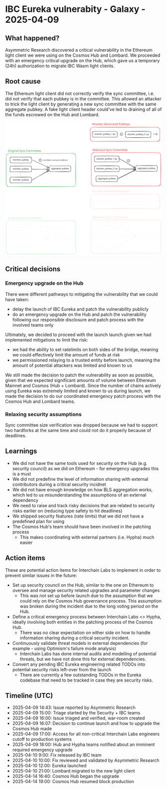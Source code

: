 # IBC Eureka vulnerabity - Galaxy - 2025-04-09

## What happened?

Asymmetric Research discovered a critical vulnerability in the Ethereum light client we were using on the Cosmos Hub and Lombard. We proceeded with an emergency critical upgrade on the Hub, which gave us a temporary (24h) authorization to migrate IBC Wasm light clients.

## Root cause

The Ethereum light client did not correctly verify the sync committee, i.e. did not verify that each pubkey is in the committee. This allowed an attacker to trick the light client by generating a new sync committee with the same aggregate pubkey.  A fake light client header could've led to draining of all of the funds escrowed on the Hub and Lombard.

![Light Mode Diagram](../assets/incident-0409-light.svg#gh-light-mode-only)![Dark Mode Diagram](../assets/incident-0409-dark.svg#gh-dark-mode-only)

## Critical decisions

### Emergency upgrade on the Hub

There were different pathways to mitigating the vulnerability that we could have taken:
- delay the launch of IBC Eureka and patch the vulnerability publicly
- do an emergency upgrade on the Hub and patch the vulnerability following our responsible disclosure and patch process with the involved teams only

Ultimately, we decided to proceed with the launch launch given we had implemented mitigations to limit the risk:
- we had the ability to set ratelimits on both sides of the bridge, meaning we could effectively limit the amount of funds at risk
- we permissioned relaying to a trusted entity before launch, meaning the amount of potential attackers was limited and known to us

We still made the decision to patch the vulnerability as soon as possible, given that we expected significant amounts of volume between Ethereum Mainnet and Cosmos (Hub + Lombard).
Since the number of chains actively using Eureka was extremely limited and known to us during launch, we made the decision to do our coordinated emergency patch process with the Cosmos Hub and Lombard teams.

### Relaxing security assumptions

Sync committee size verification was dropped because we had to support two hardforks at the same time and could not do it properly because of deadlines.

## Learnings

- We did not have the same tools used for security on the Hub (e.g. security council) as we did on Ethereum - for emergency upgrades this is a must
- We did not predefine the level of information sharing with external contributors during a critical security incidnet
- We did not have enough knowledge on how BLS aggregation works, which led to us misunderstanding the assumptions of an external dependency
- We need to raise and track risky decisions that are related to security risks earlier on (reducing type safety to hit deadlines)
- We shipped security features (rate limits) that we did not have a predefined plan for using
- The Cosmos Hub's team should have been involved in the patching process
    - This makes coordinating with external partners (i.e. Hypha) much easier

## Action items

These are potential action items for Interchain Labs to implement in order to prevent similar issues in the future:

- Set up security council on the Hub, similar to the one on Ethereum to oversee and manage security related upgrades and parameter changes
    - This was not set up before launch due to the assumption that we could rely on the Cosmos Hub governance process. This assumption was broken during the incident due to the long voting period on the Hub.
- Define a critical emergency process between Interchain Labs <> Hypha, ideally involving both entities in the patching process of the Cosmos Hub.
    - There was no clear expectation on either side on how to handle information sharing during a critical security incident.
- Continuously validate threat models in external dependencies (for example - using Optimism's failure mode analysis)
    - Interchain Labs has done internal audits and modelling of potential threats, but we have not done this for external dependencies.
- Convert any pending IBC Eureka engineering related TODOs into potential security risks left-over from the launch
    - There are currently a few outstanding TODOs in the Eureka codebase that need to be tracked in case they are security risks.

## Timeline (UTC)

- 2025-04-09 14:43: Issue reported by Asymmetric Research
- 2025-04-09 15:00:	Triage started by the Security + IBC teams
- 2025-04-09 16:00:	Issue triaged and verified, war-room created
- 2025-04-09 16:07:	Decision to continue launch and how to upgrade the Cosmos Hub made
- 2025-04-09 17:00:	Access for all non-critical Interchain Labs engineers cutoff to production systems
- 2025-04-09 18:00:	Hub and Hypha teams notified about an imminent required emergency upgrade
- 2025-04-10 9:00:	Fix released by IBC team
- 2025-04-10 10:00:	Fix reviewed and validated by Asymmetric Research
- 2025-04-10 12:00:	Eureka launched
- 2025-04-10 21:00:	Lombard migrated to the new light client
- 2025-04-14 16:40:	Cosmos Hub began the upgrade
- 2025-04-14 19:00:	Cosmos Hub resumed block production
